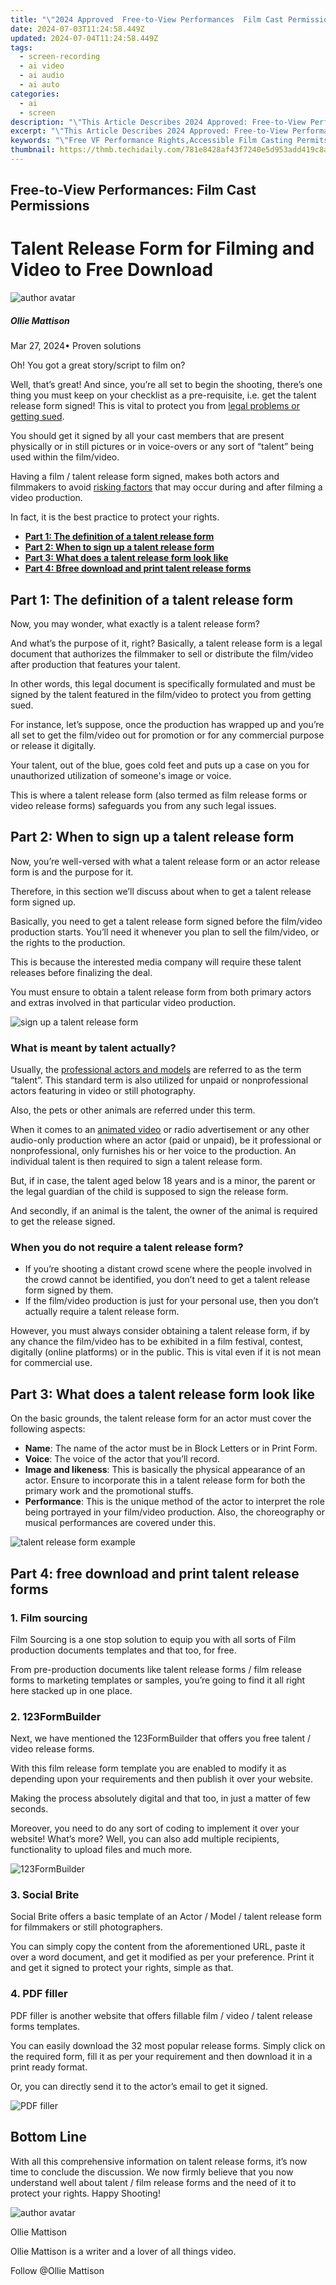 ```yaml
---
title: "\"2024 Approved  Free-to-View Performances  Film Cast Permissions\""
date: 2024-07-03T11:24:58.449Z
updated: 2024-07-04T11:24:58.449Z
tags: 
  - screen-recording
  - ai video
  - ai audio
  - ai auto
categories: 
  - ai
  - screen
description: "\"This Article Describes 2024 Approved: Free-to-View Performances: Film Cast Permissions\""
excerpt: "\"This Article Describes 2024 Approved: Free-to-View Performances: Film Cast Permissions\""
keywords: "\"Free VF Performance Rights,Accessible Film Casting Permits,Viewing Film Cast Permissions,Free Film Casting License,No-Cost Film Cast Permission,Public Film Cast Permission,Fee-Free Film Permissions\""
thumbnail: https://thmb.techidaily.com/781e8428af43f7240e5d953add419c8aa194f2d4e4f1f7a9a67dc80aa935e243.jpg
---
```


## Free-to-View Performances: Film Cast Permissions

# Talent Release Form for Filming and Video to Free Download

![author avatar](https://images.wondershare.com/filmora/article-images/ollie-mattison.jpg)

##### Ollie Mattison

 Mar 27, 2024• Proven solutions

 Oh! You got a great story/script to film on?

 Well, that’s great! And since, you’re all set to begin the shooting, there’s one thing you must keep on your checklist as a pre-requisite, i.e. get the talent release form signed! This is vital to protect you from [legal problems or getting sued](https://www.indieclear.com/resources/film-lawsuits).

 You should get it signed by all your cast members that are present physically or in still pictures or in voice-overs or any sort of “talent” being used within the film/video.

 Having a film / talent release form signed, makes both actors and filmmakers to avoid [risking factors](https://www.insurancejournal.com/magazines/mag-features/2006/08/21/72326.htm) that may occur during and after filming a video production.

 In fact, it is the best practice to protect your rights.

* [**Part 1: The definition of a talent release form**](#part1)
* [**Part 2: When to sign up a talent release form**](#part2)
* [**Part 3: What does a talent release form look like**](#part3)
* [**Part 4: Bfree download and print talent release forms**](#part4)

## Part 1: The definition of a talent release form

 Now, you may wonder, what exactly is a talent release form?

 And what’s the purpose of it, right? Basically, a talent release form is a legal document that authorizes the filmmaker to sell or distribute the film/video after production that features your talent.

 In other words, this legal document is specifically formulated and must be signed by the talent featured in the film/video to protect you from getting sued.

 For instance, let’s suppose, once the production has wrapped up and you’re all set to get the film/video out for promotion or for any commercial purpose or release it digitally.

 Your talent, out of the blue, goes cold feet and puts up a case on you for unauthorized utilization of someone's image or voice.

 This is where a talent release form (also termed as film release forms or video release forms) safeguards you from any such legal issues.

## Part 2: When to sign up a talent release form

 Now, you’re well-versed with what a talent release form or an actor release form is and the purpose for it.

 Therefore, in this section we’ll discuss about when to get a talent release form signed up.

 Basically, you need to get a talent release form signed before the film/video production starts. You’ll need it whenever you plan to sell the film/video, or the rights to the production.

 This is because the interested media company will require these talent releases before finalizing the deal.

 You must ensure to obtain a talent release form from both primary actors and extras involved in that particular video production.

![sign up a talent release form](https://images.wondershare.com/filmora/filmorapro/sign-talent-release-form.jpg)

### What is meant by talent actually?

 Usually, the [professional actors and models](https://www.consumeraffairs.com/modeling/) are referred to as the term “talent”. This standard term is also utilized for unpaid or nonprofessional actors featuring in video or still photography.

 Also, the pets or other animals are referred under this term.

 When it comes to an [animated video](https://tools.techidaily.com/wondershare/filmora/download/) or radio advertisement or any other audio-only production where an actor (paid or unpaid), be it professional or nonprofessional, only furnishes his or her voice to the production. An individual talent is then required to sign a talent release form.

 But, if in case, the talent aged below 18 years and is a minor, the parent or the legal guardian of the child is supposed to sign the release form.

 And secondly, if an animal is the talent, the owner of the animal is required to get the release signed.

### When you do not require a talent release form?

* If you’re shooting a distant crowd scene where the people involved in the crowd cannot be identified, you don’t need to get a talent release form signed by them.
* If the film/video production is just for your personal use, then you don’t actually require a talent release form.

 However, you must always consider obtaining a talent release form, if by any chance the film/video has to be exhibited in a film festival, contest, digitally (online platforms) or in the public. This is vital even if it is not mean for commercial use.

## Part 3: What does a talent release form look like

 On the basic grounds, the talent release form for an actor must cover the following aspects:

* **Name**: The name of the actor must be in Block Letters or in Print Form.
* **Voice**: The voice of the actor that you’ll record.
* **Image and likeness**: This is basically the physical appearance of an actor. Ensure to incorporate this in a talent release form for both the primary work and the promotional stuffs.
* **Performance**: This is the unique method of the actor to interpret the role being portrayed in your film/video production. Also, the choreography or musical performances are covered under this.

![talent release form example](https://images.wondershare.com/filmora/filmorapro/talent-release-form-example.jpg)

## Part 4: free download and print talent release forms

### 1. Film sourcing

 Film Sourcing is a one stop solution to equip you with all sorts of Film production documents templates and that too, for free.

 From pre-production documents like talent release forms / film release forms to marketing templates or samples, you’re going to find it all right here stacked up in one place.

### 2. 123FormBuilder

 Next, we have mentioned the 123FormBuilder that offers you free talent / video release forms.

 With this film release form template you are enabled to modify it as depending upon your requirements and then publish it over your website.

 Making the process absolutely digital and that too, in just a matter of few seconds.

 Moreover, you need to do any sort of coding to implement it over your website! What’s more? Well, you can also add multiple recipients, functionality to upload files and much more.

![123FormBuilder](https://images.wondershare.com/filmora/filmorapro/123FormBuilder.jpg)

### 3. Social Brite

 Social Brite offers a basic template of an Actor / Model / talent release form for filmmakers or still photographers.

 You can simply copy the content from the aforementioned URL, paste it over a word document, and get it modified as per your preference. Print it and get it signed to protect your rights, simple as that.

### 4. PDF filler

 PDF filler is another website that offers fillable film / video / talent release forms templates.

 You can easily download the 32 most popular release forms. Simply click on the required form, fill it as per your requirement and then download it in a print ready format.

 Or, you can directly send it to the actor’s email to get it signed.

![PDF filler](https://images.wondershare.com/filmora/filmorapro/pdf-filler.jpg)

## Bottom Line

 With all this comprehensive information on talent release forms, it’s now time to conclude the discussion. We now firmly believe that you now understand well about talent / film release forms and the need of it to protect your rights. Happy Shooting!

![author avatar](https://images.wondershare.com/filmora/article-images/ollie-mattison.jpg)

Ollie Mattison

Ollie Mattison is a writer and a lover of all things video.

Follow @Ollie Mattison


<ins class="adsbygoogle"
     style="display:block"
     data-ad-format="autorelaxed"
     data-ad-client="ca-pub-7571918770474297"
     data-ad-slot="1223367746"></ins>



<ins class="adsbygoogle"
     style="display:block"
     data-ad-client="ca-pub-7571918770474297"
     data-ad-slot="8358498916"
     data-ad-format="auto"
     data-full-width-responsive="true"></ins>



